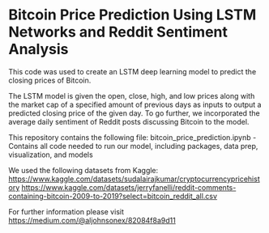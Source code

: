 # Bitcoin Price Prediction Using LSTM Networks and Reddit Sentiment Analysis
This code was used to create an LSTM deep learning model to predict the closing prices of Bitcoin. 

The LSTM model is given the open, close, high, and low prices along with the market cap of a specified amount of previous days as inputs to output a predicted closing price of the given day. To go further, we incorporated the average daily sentiment of Reddit posts discussing Bitcoin to the model.

This repository contains the following file:
bitcoin_price_prediction.ipynb - Contains all code needed to run our model, including packages, data prep, visualization, and models

We used the following datasets from Kaggle:
https://www.kaggle.com/datasets/sudalairajkumar/cryptocurrencypricehistory 
https://www.kaggle.com/datasets/jerryfanelli/reddit-comments-containing-bitcoin-2009-to-2019?select=bitcoin_reddit_all.csv

For further information please visit https://medium.com/@aljohnsonex/82084f8a9d11
